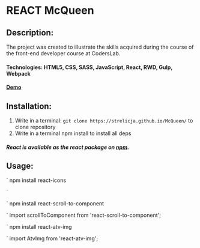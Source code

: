 # REACT McQueen

## Description:
The project was created to illustrate the skills acquired during the course of the front-end developer course at CodersLab.

#### Technologies: HTML5, CSS, SASS, JavaScript, React, RWD, Gulp, Webpack

#### [Demo](https://strelicja.github.io/McQueen/)

## Installation:
1. Write in a terminal:
 `git clone https://strelicja.github.io/McQueen/`
 to clone repository
2. Write in a terminal npm install to install all deps

##### React is available as the react package on [npm](https://www.npmjs.com/package/react).

## Usage:

`
npm install react-icons

`

`
npm install react-scroll-to-component

`
 import scrollToComponent from 'react-scroll-to-component';

`
npm install react-atv-img

`
 import AtvImg from 'react-atv-img';
